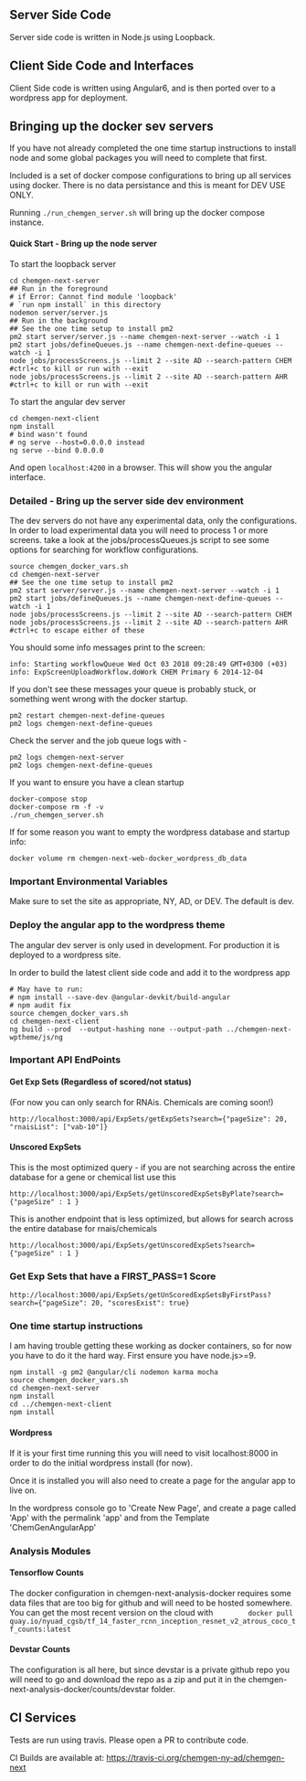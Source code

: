 ## Server Side Code
Server side code is written in Node.js using Loopback.

## Client Side Code and Interfaces

Client Side code is written using Angular6, and is then ported over to a wordpress app for deployment.


## Bringing up the docker sev servers

If you have not already completed the one time startup instructions to install node and some global packages you will need to complete that first.

Included is a set of docker compose configurations to bring up all services using docker.
There is no data persistance and this is meant for DEV USE ONLY.

Running  `./run_chemgen_server.sh` will bring up the docker compose instance.

#### Quick Start - Bring up the node server

To start the loopback server

```
cd chemgen-next-server
## Run in the foreground
# if Error: Cannot find module 'loopback'
# `run npm install` in this directory
nodemon server/server.js
## Run in the background
## See the one time setup to install pm2
pm2 start server/server.js --name chemgen-next-server --watch -i 1
pm2 start jobs/defineQueues.js --name chemgen-next-define-queues --watch -i 1
node jobs/processScreens.js --limit 2 --site AD --search-pattern CHEM
#ctrl+c to kill or run with --exit
node jobs/processScreens.js --limit 2 --site AD --search-pattern AHR 
#ctrl+c to kill or run with --exit
```

To start the angular dev server

```
cd chemgen-next-client
npm install
# bind wasn't found
# ng serve --host=0.0.0.0 instead
ng serve --bind 0.0.0.0
```

And open `localhost:4200` in a browser. This will show you the angular interface.

### Detailed - Bring up the server side dev environment

The dev servers do not have any experimental data, only the configurations. In order to load experimental data you will need to process 1 or more screens. take a look at the jobs/processQueues.js script to see some options for searching for workflow configurations.

```
source chemgen_docker_vars.sh
cd chemgen-next-server
## See the one time setup to install pm2
pm2 start server/server.js --name chemgen-next-server --watch -i 1
pm2 start jobs/defineQueues.js --name chemgen-next-define-queues --watch -i 1
node jobs/processScreens.js --limit 2 --site AD --search-pattern CHEM
node jobs/processScreens.js --limit 2 --site AD --search-pattern AHR 
#ctrl+c to escape either of these
```

You should some info messages print to the screen: 

```
info: Starting workflowQueue Wed Oct 03 2018 09:28:49 GMT+0300 (+03)
info: ExpScreenUploadWorkflow.doWork CHEM Primary 6 2014-12-04
```

If you don't see these messages your queue is probably stuck, or something went wrong with the docker startup.

```
pm2 restart chemgen-next-define-queues
pm2 logs chemgen-next-define-queues
```

Check the server and the job queue logs with -  

```
pm2 logs chemgen-next-server
pm2 logs chemgen-next-define-queues
```


If you want to ensure you have a clean startup 

```
docker-compose stop
docker-compose rm -f -v
./run_chemgen_server.sh
```

If for some reason you want to empty the wordpress database and startup info:

```
docker volume rm chemgen-next-web-docker_wordpress_db_data
```

### Important Environmental Variables

Make sure to set the site as appropriate, NY, AD, or DEV. The default is dev.

### Deploy the angular app to the wordpress theme

The angular dev server is only used in development. For production it is deployed to a wordpress site.

In order to build the latest client side code and add it to the wordpress app

```
# May have to run:
# npm install --save-dev @angular-devkit/build-angular
# npm audit fix
source chemgen_docker_vars.sh
cd chemgen-next-client
ng build --prod  --output-hashing none --output-path ../chemgen-next-wptheme/js/ng
```

### Important API EndPoints

#### Get Exp Sets (Regardless of scored/not status)

(For now you can only search for RNAis. Chemicals are coming soon!)

```
http://localhost:3000/api/ExpSets/getExpSets?search={"pageSize": 20, "rnaisList": ["vab-10"]}
```

#### Unscored ExpSets

This is the most optimized query - if you are not searching across the entire database for a gene or chemical list use this
```
http://localhost:3000/api/ExpSets/getUnscoredExpSetsByPlate?search={"pageSize" : 1 }
```

This is another endpoint that is less optimized, but allows for search across the entire database for rnais/chemicals 

```
http://localhost:3000/api/ExpSets/getUnscoredExpSets?search={"pageSize" : 1 }
```

### Get Exp Sets that have a FIRST_PASS=1 Score
```
http://localhost:3000/api/ExpSets/getUnScoredExpSetsByFirstPass?search={"pageSize": 20, "scoresExist": true}
```

### One time startup instructions


I am having trouble getting these working as docker containers, so for now you have to do it the hard way. First ensure you have node.js>=9.

```
npm install -g pm2 @angular/cli nodemon karma mocha
source chemgen_docker_vars.sh
cd chemgen-next-server
npm install
cd ../chemgen-next-client
npm install
```


#### Wordpress

If it is your first time running this you will need to visit localhost:8000 in order to do the initial wordpress install (for now).

Once it is installed you will also need to create a page for the angular app to live on.

In the wordpress console go to 'Create New Page', and create a page called 'App' with the permalink 'app' and from the Template 'ChemGenAngularApp' 

### Analysis Modules

#### Tensorflow Counts

The docker configuration in chemgen-next-analysis-docker requires some data files that are too big for github and will need to be hosted somewhere. You can get the most recent version on the cloud with `        docker pull quay.io/nyuad_cgsb/tf_14_faster_rcnn_inception_resnet_v2_atrous_coco_tf_counts:latest`

#### Devstar Counts

The configuration is all here, but since devstar is a private github repo you will need to go and download the repo as a zip and put it in the chemgen-next-analysis-docker/counts/devstar folder.

## CI Services

Tests are run using travis. Please open a PR to contribute code.

CI Builds are available at: https://travis-ci.org/chemgen-ny-ad/chemgen-next
